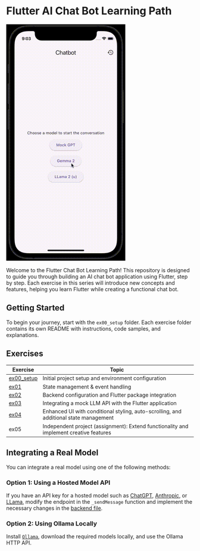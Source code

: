 # Flutter AI Chat Bot Learning Path

![Chat Bot Preview](resources/ai_chat_bot.gif)

Welcome to the Flutter Chat Bot Learning Path! 
This repository is designed to guide you through building an AI chat bot application using Flutter, step by step. Each exercise in this series will introduce new concepts and features, helping you learn Flutter while creating a functional chat bot.

## Getting Started

To begin your journey, start with the `ex00_setup` folder. Each exercise folder contains its own README with instructions, code samples, and explanations.

## Exercises

| Exercise | Topic  |
|----------|-------|
| [ex00_setup](./ex00_setup/README.md) | Initial project setup and environment configuration |
| [ex01](./ex01/README.md) | State management & event handling |
| [ex02](./ex02/README.md) | Backend configuration and Flutter package integration |
| [ex03](./ex03/README.md) | Integrating a mock LLM API with the Flutter application  |
| [ex04](./ex04/README.md) | Enhanced UI with conditional styling, auto-scrolling, and additional state management  |
| ex05| Independent project (assignment): Extend functionality and implement creative features |

## Integrating a Real Model
You can integrate a real model using one of the following methods:

### Option 1: Using a Hosted Model API
If you have an API key for a hosted model such as [ChatGPT](https://platform.openai.com/docs/guides/chat-completions/overview), [Anthropic](https://docs.anthropic.com/en/docs/welcome), or [LLama](https://colab.research.google.com/drive/1U05kuyx_EDtuSpa8LggNtpYax7FFC7O0?usp=sharing), modify the endpoint in the `_sendMessage` function and implement the necessary changes in the [backend file](/resources/mock_gpt.py).

### Option 2: Using Ollama Locally
Install [`Ollama`](https://ollama.com), download the required models locally, and use the Ollama HTTP API.
